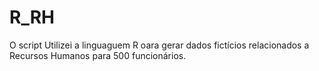 # R_RH
 O script Utilizei a linguaguem R oara gerar dados fictícios relacionados a Recursos Humanos para 500 funcionários.
